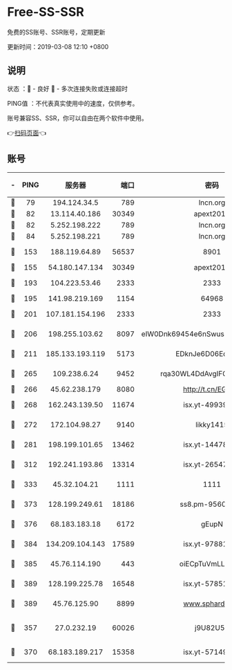 # Free-SS-SSR

免费的SS账号、SSR账号，定期更新

更新时间：2019-03-08 12:10 +0800

## 说明

状态     ：🙂 - 良好 🙁 - 多次连接失败或连接超时

PING值   ：不代表真实使用中的速度，仅供参考。

账号兼容SS、SSR，你可以自由在两个软件中使用。

👉[扫码页面](https://liesauer.github.io/Free-SS-SSR/)👈

## 账号

|-|PING|服务器|端口|密码|加密方式|区域|
|:----:|:----:|:-----:|-----:|:----:|:----:|:----:|
|🙂|79|194.124.34.5|789|lncn.org|rc4|JP|
|🙂|82|13.114.40.186|30349|apext2019|chacha20|JP|
|🙂|82|5.252.198.222|789|lncn.org|rc4|JP|
|🙂|84|5.252.198.221|789|lncn.org|rc4|JP|
|🙂|153|188.119.64.89|56537|8901|aes-256-cfb|RU|
|🙂|155|54.180.147.134|30349|apext2019|chacha20|KR|
|🙂|193|104.223.53.46|2333|2333|aes-256-cfb|US|
|🙂|195|141.98.219.169|1154|64968|chacha20|US|
|🙂|201|107.181.154.196|2333|2333|aes-256-cfb|US|
|🙂|206|198.255.103.62|8097|eIW0Dnk69454e6nSwuspv9DmS201tQ0D|aes-256-cfb|US|
|🙂|211|185.133.193.119|5173|EDknJe6D06EoWDaw|aes-256-cfb|US|
|🙂|265|109.238.6.24|9452|rqa30WL4DdAvgIFG6Fs3znzTa|aes-256-cfb|FR|
|🙂|266|45.62.238.179|8080|http://t.cn/EGJIyrl|rc4-md5|CA|
|🙂|268|162.243.139.50|11674|isx.yt-49939991|aes-256-cfb|US|
|🙂|272|172.104.98.27|9140|likky1415|aes-256-cfb|JP|
|🙂|281|198.199.101.65|13462|isx.yt-14478086|aes-256-cfb|US|
|🙂|312|192.241.193.86|13314|isx.yt-26547627|aes-256-cfb|US|
|🙂|333|45.32.104.21|1111|1111|aes-256-cfb|SG|
|🙂|373|128.199.249.61|18186|ss8.pm-95603573|aes-256-cfb|SG|
|🙂|376|68.183.183.18|6172|gEupN|aes-256-cfb|SG|
|🙂|384|134.209.104.143|17589|isx.yt-97881825|aes-256-cfb|SG|
|🙂|385|45.76.114.190|443|oiECpTuVmLLxk4Ts|aes-256-cfb|AU|
|🙂|389|128.199.225.78|16548|isx.yt-57851820|aes-256-cfb|SG|
|🙂|389|45.76.125.90|8899|www.sphard.com|aes-256-cfb|AU|
|🙂|357|27.0.232.19|60026|j9U82U53|xchacha20-ietf-poly1305|HK|
|🙂|370|68.183.189.217|15358|isx.yt-57149233|aes-256-cfb|SG|
